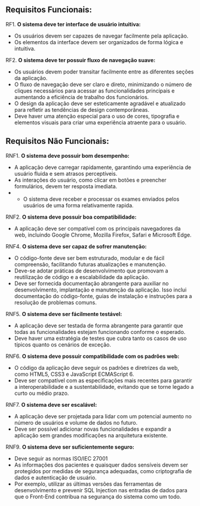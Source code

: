 ## Requisitos Funcionais:

RF1. **O sistema deve ter interface de usuário intuitiva:**
   - Os usuários devem ser capazes de navegar facilmente pela aplicação.
   - Os elementos da interface devem ser organizados de forma lógica e intuitiva.

RF2. **O sistema deve ter possuir fluxo de navegação suave:**
   - Os usuários devem poder transitar facilmente entre as diferentes seções da aplicação.
   - O fluxo de navegação deve ser claro e direto, minimizando o número de cliques necessários para acessar as funcionalidades principais e aumentando a eficiência de trabalho dos funcionários.
   - O design da aplicação deve ser esteticamente agradável e atualizado para refletir as tendências de design contemporâneas.
   - Deve haver uma atenção especial para o uso de cores, tipografia e elementos visuais para criar uma experiência atraente para o usuário.

## Requisitos Não Funcionais:

RNF1. **O sistema deve possuir bom desempenho:**
   - A aplicação deve carregar rapidamente, garantindo uma experiência de usuário fluida e sem atrasos perceptíveis.
   - As interações do usuário, como clicar em botões e preencher formulários, devem ter resposta imediata.
   - - O sistema deve receber e processar os exames enviados pelos usuários de uma forma relativamente rapida.

RNF2. **O sistema deve possuir boa compatibilidade:**
   - A aplicação deve ser compatível com os principais navegadores da web, incluindo Google Chrome, Mozilla Firefox, Safari e Microsoft Edge.

RNF4. **O sistema deve ser capaz de sofrer manutenção:**
   - O código-fonte deve ser bem estruturado, modular e de fácil compreensão, facilitando futuras atualizações e manutenção.
   - Deve-se adotar práticas de desenvolvimento que promovam a reutilização de código e a escalabilidade da aplicação.
   - Deve ser fornecida documentação abrangente para auxiliar no desenvolvimento, implantação e manutenção da aplicação. Isso inclui documentação do código-fonte, guias de instalação e instruções para a resolução de problemas comuns.

RNF5. **O sistema deve ser fácilmente testável:**
   - A aplicação deve ser testada de forma abrangente para garantir que todas as funcionalidades estejam funcionando conforme o esperado.
   - Deve haver uma estratégia de testes que cubra tanto os casos de uso típicos quanto os cenários de exceção.

RNF6. **O sistema deve possuir compatibilidade com os padrões web:**
   - O código da aplicação deve seguir os padrões e diretrizes da web, como HTML5, CSS3 e JavaScript ECMAScript 6.
   - Deve ser compatível com as especificações mais recentes para garantir a interoperabilidade e a sustentabilidade, evitando que se torne legado a curto ou médio prazo.

RNF7. **O sistema deve ser escalável:**
   - A aplicação deve ser projetada para lidar com um potencial aumento no número de usuários e volume de dados no futuro.
   - Deve ser possível adicionar novas funcionalidades e expandir a aplicação sem grandes modificações na arquitetura existente.
  
RNF9. **O sistema deve ser suficientemente seguro:**
   - Deve seguir as normas ISO/IEC 27001
   - As informações dos pacientes e quaisquer dados sensíveis devem ser protegidos por medidas de segurança adequadas, como criptografia de dados e autenticação de usuário.
   - Por exemplo, utilizar as últimas versões das ferramentas de desenvolvimento e prevenir SQL Injection nas entradas de dados para que o Front-End contribua na segurança do sistema como um todo.
